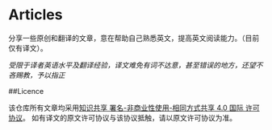 # Articles
分享一些原创和翻译的文章，意在帮助自己熟悉英文，提高英文阅读能力。（目前仅有译文）。

*受限于译者英语水平及翻译经验，译文难免有词不达意，甚至错误的地方，还望不吝赐教，予以指正*


##Licence

该仓库所有文章均采用[知识共享 署名-非商业性使用-相同方式共享 4.0 国际 许可协议](http://creativecommons.org/licenses/by-nc-sa/4.0/)。
如有译文的原文许可协议与该协议抵触，请以原文许可协议为准。
